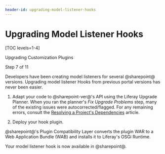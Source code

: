 ```yaml
---
header-id: upgrading-model-listener-hooks
---
```


# Upgrading Model Listener Hooks

[TOC levels=1-4]

<div class="learn-path-step row">
    <p id="stepTitle">Upgrading Customization Plugins</p><p>Step 7 of 11</p>
</div>

Developers have been creating model listeners for several @sharepoint@
versions. Upgrading model listener Hooks from previous portal versions has never
been easier.

1.  Adapt your code to @sharepoint-ver@'s API using the Liferay Upgrade Planner. When
    you ran the planner's *Fix Upgrade Problems* step, many of the existing
    issues were autocorrected/flagged. For any remaining errors, consult the
    [Resolving a Project's Dependencies](/docs/7-2/tutorials/-/knowledge_base/t/resolving-a-projects-dependencies)
    article.

2.  Deploy your hook plugin.

@sharepoint@'s Plugin Compatibility Layer converts the plugin WAR to a Web
Application Bundle (WAB) and installs it to Liferay's OSGi Runtime.

Your model listener hook is now available in @sharepoint@.
